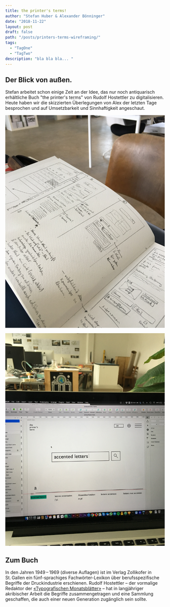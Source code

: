 ```yaml
---
title: the printer's terms!
author: "Stefan Huber & Alexander Bönninger"
date: "2018-11-22"
layout: post
draft: false
path: "/posts/printers-terms-wireframing/"
tags:
  - "TagOne"
  - "TagTwo"
description: "bla bla bla... "
---
```


## Der Blick von außen.
Stefan arbeitet schon einige Zeit an der Idee, das nur noch antiquarisch erhältliche Buch "the printer's terms" von Rudolf Hostettler zu digitalisieren.   
Heute haben wir die skizzierten Überlegungen von Alex der letzten Tage besprochen und auf Umsetzbarkeit und Sinnhaftigkeit angeschaut.

![Skizzen](./img/IMG_9971_ab.jpg)

![Gestaltungsansatz in Sketch](./img/IMG_9973_ab.jpg)

## Zum Buch
In den Jahren 1949 – 1969 (diverse Auflagen) ist im Verlag Zollikofer in St. Gallen ein fünf-sprachiges Fachwörter-Lexikon über berufsspezifische Begriffe der Druckindustrie erschienen. Rudolf Hostettler – der vormalige Redaktor der [«Typografischen Monatsblätter»](http://www.tm-research-archive.ch/) – hat in langjähriger akribischer Arbeit die Begriffe zusammengetragen und eine Sammlung geschaffen, die auch einer neuen Generation zugänglich sein sollte.
